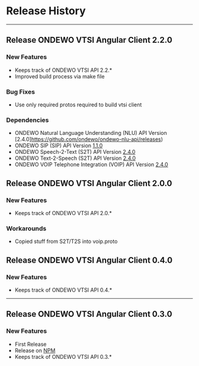 # Release History
*****************
## Release ONDEWO VTSI Angular Client 2.2.0

### New Features
* Keeps track of ONDEWO VTSI API 2.2.*
* Improved build process via make file
### Bug Fixes
* Use only required protos required to build vtsi client

### Dependencies
* ONDEWO Natural Language Understanding (NLU) API Version [2.4.0]https://github.com/ondewo/ondewo-nlu-api/releases)
* ONDEWO SIP (SIP) API Version [1.1.0](https://github.com/ondewo/ondewo-sip-api/releases)
* ONDEWO Speech-2-Text (S2T) API Version [2.4.0](https://github.com/ondewo/ondewo-s2t-api/releases)
* ONDEWO Text-2-Speech (S2T) API Version [2.4.0](https://github.com/ondewo/ondewo-t2s-api/releases)
* ONDEWO VOIP Telephone Integration (VOIP) API Version [2.4.0](https://github.com/ondewo/ondewo-vtsi-api/releases)

## Release ONDEWO VTSI Angular Client 2.0.0

### New Features
* Keeps track of ONDEWO VTSI API 2.0.*

### Workarounds
* Copied stuff from S2T/T2S into voip.proto

## Release ONDEWO VTSI Angular Client 0.4.0

### New Features
* Keeps track of ONDEWO VTSI API 0.4.*

***

## Release ONDEWO VTSI Angular Client 0.3.0

### New Features
* First Release
* Release on [NPM](https://www.npmjs.com/package/@ondewo/nlu-client-angular)
* Keeps track of ONDEWO VTSI API 0.3.*
